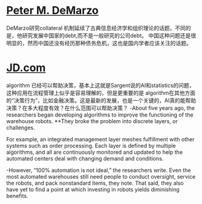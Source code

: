 # [Peter M. DeMarzo](https://review.chicagobooth.edu/economics/2021/article/cycle-behind-sovereign-debt-disasters)
DeMarzo研究collateral 机制延续了古典信息经济学和组织理论的话题，不同的是，他研究发展中国家的debt,而不是一般研究的公司debt。
中国这种问题还是很明显的，然而中国还没有经历那种债务危机，这也是国内学者应该关注的话题。

# [JD.com](https://review.chicagobooth.edu/strategy/2021/article/smarter-algorithms-stop-factory-robots-colliding)
algorithm 已经可以帮助决策，基本上这就是Sargent说的AI和statistics的问题，这种应用在流程管理上似乎是容易理解的，但是更重要的是
algorithm在其他方面的“决策行为”，比如金融决策。这是最新的发展，也是一个关键的，AI真的能帮助决策？在多大程度有效？在什么范围可以帮助决策？
-About five years ago, the researchers began developing algorithms to improve the functioning of the warehouse robots. 
**They broke the problem into discrete layers, or challenges.   

For example, an integrated management layer meshes fulfillment with other systems such as order processing. Each layer is defined by multiple algorithms, and all are continuously monitored and updated to help the automated centers deal with changing demand and conditions. 

-However, “100% automation is not ideal,” the researchers write. Even the most automated warehouses still need people to conduct oversight, service the robots, 
and pack nonstandard items, they note. That said, they also have yet to find a point at which investing in robots yields diminishing benefits.

# 
